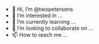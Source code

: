 - 👋 Hi, I’m @twopetersens
- 👀 I’m interested in ...
- 🌱 I’m currently learning ...
- 💞️ I’m looking to collaborate on ...
- 📫 How to reach me ...

<!---
twopetersens/twopetersens is a ✨ special ✨ repository because its `README.md` (this file) appears on your GitHub profile.
You can click the Preview link to take a look at your changes.
--->
